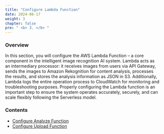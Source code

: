 ```yaml
---
title: "Configure Lambda Function"
date: 2024-06-17
weight: 3
chapter: false
pre: " <b> 3. </b> "
---
```


### Overview

In this section, you will configure the AWS Lambda Function – a core component in the intelligent image recognition AI system. Lambda acts as an intermediary processor: it receives images from users via API Gateway, sends the images to Amazon Rekognition for content analysis, processes the results, and stores the analysis information as JSON in S3. Additionally, Lambda logs the entire operation process to CloudWatch for monitoring and troubleshooting purposes. Properly configuring the Lambda function is an important step to ensure the system operates accurately, securely, and can scale flexibly following the Serverless model.

### Contents

- [Configure Analyze Function](3.1-AnalyzeFunction)
- [Configure Upload Function](3.2-UploadFunction/)


